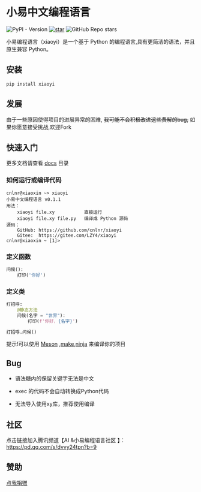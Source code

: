 # 小易中文编程语言

![PyPI - Version](https://img.shields.io/pypi/v/xiaoyi)
[![star](https://gitee.com/LZY4/xiaoyi/badge/star.svg?theme=white)](https://gitee.com/LZY4/xiaoyi/stargazers)
![GitHub Repo stars](https://img.shields.io/github/stars/cnlnr/xiaoyi)

小易编程语言（xiaoyi）是一个基于 Python 的编程语言,具有更简洁的语法，并且原生兼容 Python。

## 安装

```shell
pip install xiaoyi
```

## 发展

由于一些原因使得项目的进展异常的困难, ~~我可能不会积极改进这些费解的bug,~~ 如果你愿意接受挑战,欢迎Fork

## 快速入门

更多文档请查看 [docs](https://gitee.com/LZY4/xiaoyi/blob/main/docs) 目录

### 如何运行或编译代码

```shell
cnlnr@xiaoxin ~> xiaoyi
小易中文编程语言 v0.1.1
用法：
    xiaoyi file.xy           直接运行
    xiaoyi file.xy file.py   编译成 Python 源码
源码：
    GitHub: https://github.com/cnlnr/xiaoyi
    Gitee:  https://gitee.com/LZY4/xiaoyi
cnlnr@xiaoxin ~ [1]> 
```

### 定义函数

```python
问候():
    打印('你好')
```

### 定义类

```python
打招呼:
    @静态方法
    问候(名字 = "世界"):
        打印(f'你好，{名字}')

打招呼.问候()
```

提示!可以使用 [Meson](https://github.com/mesonbuild/meson) ,[make](https://www.make.com/),[ninja](https://github.com/ninja-build/ninja) 来编译你的项目

## Bug

- 语法糖内的保留关键字无法是中文

- exec 的代码不会自动转换成Python代码

- 无法导入使用xy库，推荐使用编译

## 社区

点击链接加入腾讯频道【AI &小易编程语言社区 】：<https://pd.qq.com/s/dvvy24tpn?b=9>

## 赞助

[点我捐赠](jkm.jpeg)
